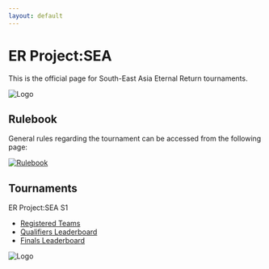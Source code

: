```yaml
---
layout: default
---
```


# ER Project:SEA

This is the official page for South-East Asia Eternal Return tournaments.

![Logo](https://kanziebub.github.io/ProjectSEA/assets/images/Project_Sea_Logo_2.png)

## Rulebook

General rules regarding the tournament can be accessed from the following page: 

[![Rulebook](https://kanziebub.github.io/ProjectSEA/assets/images/mid_rulebook.png)](./rulebook.html)

## Tournaments

ER Project:SEA S1
- [Registered Teams](./season/01/teams.md)
- [Qualifiers Leaderboard](./season/01/qualifiers.md)
- [Finals Leaderboard](./season/01/finals.md)

![Logo](https://kanziebub.github.io/ProjectSEA/assets/images/ProjectSEA_S1_Banner.png)
